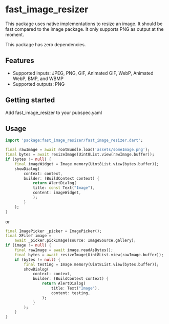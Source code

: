 # fast_image_resizer

This package uses native implementations to resize an image. It should be
fast compared to the image package.
It only supports PNG as output at the moment.

This package has zero dependencies.

## Features

* Supported inputs: JPEG, PNG, GIF, Animated GIF, WebP, Animated WebP, BMP, and WBMP
* Supported outputs: PNG

## Getting started

Add fast_image_resizer to your pubspec.yaml

## Usage

```dart
import 'package:fast_image_resizer/fast_image_resizer.dart';
```

```dart
final rawImage = await rootBundle.load('assets/someImage.png');
final bytes = await resizeImage(Uint8List.view(rawImage.buffer));
if (bytes != null) {
    final imageWidget = Image.memory(Uint8List.view(bytes.buffer));
    showDialog(
        context: context,
        builder: (BuildContext context) {
            return AlertDialog(
            title: const Text("Image"),
            content: imageWidget,
            );
        }
    );
}
```
or

```dart
final ImagePicker _picker = ImagePicker();
final XFile? image =
    await _picker.pickImage(source: ImageSource.gallery);
if (image != null) {
    final rawImage = await image.readAsBytes();
    final bytes = await resizeImage(Uint8List.view(rawImage.buffer));
    if (bytes != null) {
        final testing = Image.memory(Uint8List.view(bytes.buffer));
        showDialog(
            context: context,
            builder: (BuildContext context) {
                return AlertDialog(
                    title: Text("Image"),
                    content: testing,
                );
            }
        );
    }
}
```
